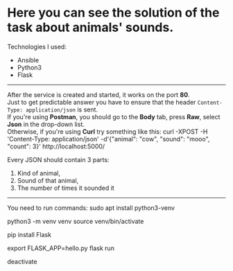 # Here you can see the solution of the task about animals' sounds.

Technologies I used:
* Ansible
* Python3
* Flask

***
After the service is created and started, it works on the port **80**.  
Just to get predictable answer you have to ensure that the header `Content-Type: application/json` is sent.  
If you're using **Postman**, you should go to the **Body** tab, press **Raw**, select **Json** in the drop-down list.  
Otherwise, if you're using **Curl** try something like this:
curl -XPOST -H 'Content-Type: application/json' -d'{"animal": "cow", "sound": "mooo", "count": 3}' http://localhost:5000/

Every JSON should contain 3 parts:
1. Kind of animal,
2. Sound of that animal,
3. The number of times it sounded it
***
You need to run commands:
sudo apt install python3-venv

python3 -m venv venv
source venv/bin/activate

pip install Flask

export FLASK_APP=hello.py
flask run

deactivate

